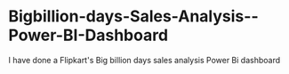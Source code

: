 # Bigbillion-days-Sales-Analysis--Power-BI-Dashboard
I have done a Flipkart's Big billion days sales analysis Power Bi dashboard
